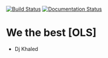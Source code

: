 [![Build Status](https://travis-ci.com/evanjflack/modularizationandtesting.svg?branch=master)](https://travis-ci.com/evanjflack/modularizationandtesting)
[![Documentation Status](https://readthedocs.org/projects/wethebestols/badge/?version=latest)](https://wethebestols.readthedocs.io/en/latest/?badge=latest)

# We the best [OLS]
- Dj Khaled
